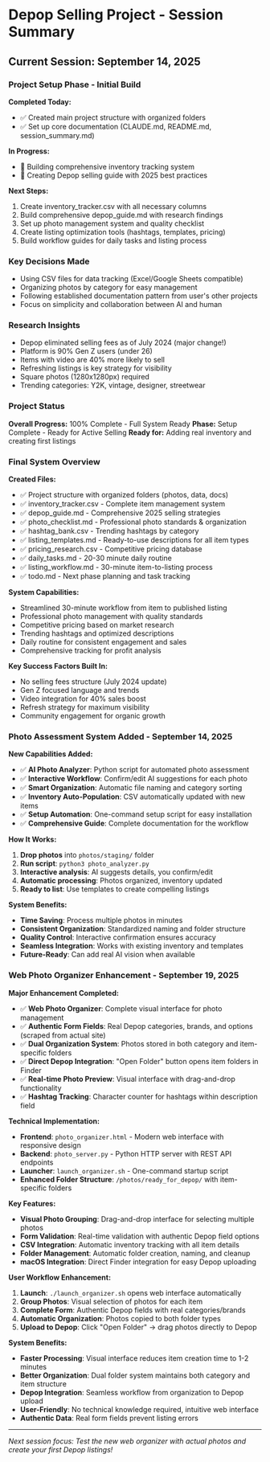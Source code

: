 # Depop Selling Project - Session Summary

## Current Session: September 14, 2025

### Project Setup Phase - Initial Build

**Completed Today:**
- ✅ Created main project structure with organized folders
- ✅ Set up core documentation (CLAUDE.md, README.md, session_summary.md)

**In Progress:**
- 🔄 Building comprehensive inventory tracking system
- 🔄 Creating Depop selling guide with 2025 best practices

**Next Steps:**
1. Create inventory_tracker.csv with all necessary columns
2. Build comprehensive depop_guide.md with research findings
3. Set up photo management system and quality checklist
4. Create listing optimization tools (hashtags, templates, pricing)
5. Build workflow guides for daily tasks and listing process

### Key Decisions Made
- Using CSV files for data tracking (Excel/Google Sheets compatible)
- Organizing photos by category for easy management  
- Following established documentation pattern from user's other projects
- Focus on simplicity and collaboration between AI and human

### Research Insights
- Depop eliminated selling fees as of July 2024 (major change!)
- Platform is 90% Gen Z users (under 26)
- Items with video are 40% more likely to sell
- Refreshing listings is key strategy for visibility
- Square photos (1280x1280px) required
- Trending categories: Y2K, vintage, designer, streetwear

### Project Status
**Overall Progress:** 100% Complete - Full System Ready
**Phase:** Setup Complete - Ready for Active Selling
**Ready for:** Adding real inventory and creating first listings

### Final System Overview
**Created Files:**
- ✅ Project structure with organized folders (photos, data, docs)
- ✅ inventory_tracker.csv - Complete item management system  
- ✅ depop_guide.md - Comprehensive 2025 selling strategies
- ✅ photo_checklist.md - Professional photo standards & organization
- ✅ hashtag_bank.csv - Trending hashtags by category
- ✅ listing_templates.md - Ready-to-use descriptions for all item types
- ✅ pricing_research.csv - Competitive pricing database
- ✅ daily_tasks.md - 20-30 minute daily routine
- ✅ listing_workflow.md - 30-minute item-to-listing process
- ✅ todo.md - Next phase planning and task tracking

**System Capabilities:**
- Streamlined 30-minute workflow from item to published listing
- Professional photo management with quality standards
- Competitive pricing based on market research
- Trending hashtags and optimized descriptions
- Daily routine for consistent engagement and sales
- Comprehensive tracking for profit analysis

**Key Success Factors Built In:**
- No selling fees structure (July 2024 update)
- Gen Z focused language and trends
- Video integration for 40% sales boost
- Refresh strategy for maximum visibility
- Community engagement for organic growth

### Photo Assessment System Added - September 14, 2025

**New Capabilities Added:**
- ✅ **AI Photo Analyzer**: Python script for automated photo assessment
- ✅ **Interactive Workflow**: Confirm/edit AI suggestions for each photo  
- ✅ **Smart Organization**: Automatic file naming and category sorting
- ✅ **Inventory Auto-Population**: CSV automatically updated with new items
- ✅ **Setup Automation**: One-command setup script for easy installation
- ✅ **Comprehensive Guide**: Complete documentation for the workflow

**How It Works:**
1. **Drop photos** into `photos/staging/` folder
2. **Run script**: `python3 photo_analyzer.py` 
3. **Interactive analysis**: AI suggests details, you confirm/edit
4. **Automatic processing**: Photos organized, inventory updated
5. **Ready to list**: Use templates to create compelling listings

**System Benefits:**
- **Time Saving**: Process multiple photos in minutes
- **Consistent Organization**: Standardized naming and folder structure  
- **Quality Control**: Interactive confirmation ensures accuracy
- **Seamless Integration**: Works with existing inventory and templates
- **Future-Ready**: Can add real AI vision when available

### Web Photo Organizer Enhancement - September 19, 2025

**Major Enhancement Completed:**
- ✅ **Web Photo Organizer**: Complete visual interface for photo management
- ✅ **Authentic Form Fields**: Real Depop categories, brands, and options (scraped from actual site)  
- ✅ **Dual Organization System**: Photos stored in both category and item-specific folders
- ✅ **Direct Depop Integration**: "Open Folder" button opens item folders in Finder
- ✅ **Real-time Photo Preview**: Visual interface with drag-and-drop functionality
- ✅ **Hashtag Tracking**: Character counter for hashtags within description field

**Technical Implementation:**
- **Frontend**: `photo_organizer.html` - Modern web interface with responsive design
- **Backend**: `photo_server.py` - Python HTTP server with REST API endpoints  
- **Launcher**: `launch_organizer.sh` - One-command startup script
- **Enhanced Folder Structure**: `/photos/ready_for_depop/` with item-specific folders

**Key Features:**
- **Visual Photo Grouping**: Drag-and-drop interface for selecting multiple photos
- **Form Validation**: Real-time validation with authentic Depop field options
- **CSV Integration**: Automatic inventory tracking with all item details
- **Folder Management**: Automatic folder creation, naming, and cleanup
- **macOS Integration**: Direct Finder integration for easy Depop uploading

**User Workflow Enhancement:**
1. **Launch**: `./launch_organizer.sh` opens web interface automatically
2. **Group Photos**: Visual selection of photos for each item  
3. **Complete Form**: Authentic Depop fields with real categories/brands
4. **Automatic Organization**: Photos copied to both folder types
5. **Upload to Depop**: Click "Open Folder" → drag photos directly to Depop

**System Benefits:**
- **Faster Processing**: Visual interface reduces item creation time to 1-2 minutes
- **Better Organization**: Dual folder system maintains both category and item structure
- **Depop Integration**: Seamless workflow from organization to Depop upload
- **User-Friendly**: No technical knowledge required, intuitive web interface
- **Authentic Data**: Real form fields prevent listing errors

---
*Next session focus: Test the new web organizer with actual photos and create your first Depop listings!*